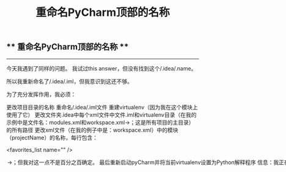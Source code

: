 ﻿---
layout: mypost
title: 重命名PyCharm顶部的名称
categories: [收藏夹]
---

## ** 重命名PyCharm顶部的名称 ** ##
------
今天我遇到了同样的问题。 我试过this answer，但没有找到这个<projectdir>/.idea/.name。

所以我重新命名了<projectdir>/.idea/<projectName>.iml，但我意识到这还不够。

为了充分发挥作用，我必须：

更改项目目录的名称
重命名<projectdir>/.idea/<projectName>.iml文件
重建virtualenv（因为我在这个模块上使用了它）
更改文件夹.idea中每个xml文件中文件<projectName>.iml和virtualenv目录（在我的示例中是文件名：modules.xml和workspace.xml->；这是所有项目的主目录）的所有路径
更改xml文件（在我的例子中是：workspace.xml）中的模块（projectName）的名称，每行包含：

<favorites_list name="<projectName>" />

<option name="myItemId" value="<projectName>" />

<module name="<projectName>" />

<ignored path="<projectName>.iws" />->；但我对这一点不是百分之百确定。

最后重新启动pyCharm并将当前virtualenv设置为Python解释程序
信息：我正在为pyCharm社区版2016.2和Ubuntu16.04LTS工作。

如果有人知道更简单的方法，请随时通知我。


# 👉  [原文](https://www.cnpython.com/qa/101145)
